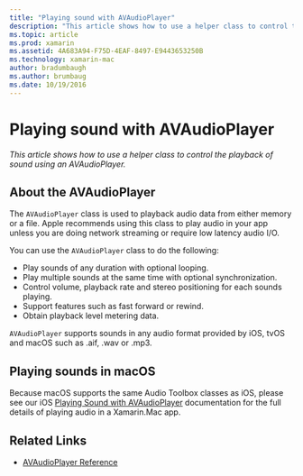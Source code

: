 ```yaml
---
title: "Playing sound with AVAudioPlayer"
description: "This article shows how to use a helper class to control the playback of sound using an AVAudioPlayer."
ms.topic: article
ms.prod: xamarin
ms.assetid: 4A683A94-F75D-4EAF-8497-E9443653250B
ms.technology: xamarin-mac
author: bradumbaugh
ms.author: brumbaug
ms.date: 10/19/2016
---
```


# Playing sound with AVAudioPlayer

_This article shows how to use a helper class to control the playback of sound using an AVAudioPlayer._

## About the AVAudioPlayer

The `AVAudioPlayer` class is used to playback audio data from either memory or a file. Apple recommends using this class to play audio in your app unless you are doing network streaming or require low latency audio I/O.

You can use the `AVAudioPlayer` class to do the following:

- Play sounds of any duration with optional looping.
- Play multiple sounds at the same time with optional synchronization.
- Control volume, playback rate and stereo positioning for each sounds playing.
- Support features such as fast forward or rewind.
- Obtain playback level metering data.

`AVAudioPlayer` supports sounds in any audio format provided by iOS, tvOS and macOS such as .aif, .wav or .mp3.

## Playing sounds in macOS

Because macOS supports the same Audio Toolbox classes as iOS, please see our iOS [Playing Sound with AVAudioPlayer](https://developer.xamarin.com/recipes/ios/media/sound/avaudioplayer/) documentation for the full details of playing audio in a Xamarin.Mac app.



## Related Links

- [AVAudioPlayer Reference](https://developer.apple.com/documentation/avfoundation/avaudioplayer)

